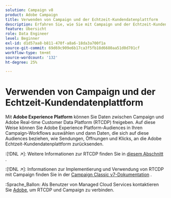 ```yaml
---
solution: Campaign v8
product: Adobe Campaign
title: Verwenden von Campaign und der Echtzeit-Kundendatenplattform
description: Erfahren Sie, wie Sie mit Campaign und der Echtzeit-Kundendatenplattform arbeiten.
feature: Übersicht
role: Data Engineer
level: Beginner
exl-id: d1d57aa8-b811-470f-a8a6-18da3a700f1a
source-git-commit: 69d69c909e6b17ca3f5fb18d6680aa51d0d701cf
workflow-type: tm+mt
source-wordcount: '132'
ht-degree: 25%

---
```


# Verwenden von Campaign und der Echtzeit-Kundendatenplattform

Mit **Adobe Experience Platform** können Sie Daten zwischen Campaign und Adobe Real-time Customer Data Platform (RTCDP) freigeben. Auf diese Weise können Sie Adobe Experience Platform-Audiences in Ihren Campaign-Workflows auswählen und dann Daten, die sich auf diese Audiences beziehen, wie Sendungen, Öffnungen und Klicks, an die Adobe Echtzeit-Kundendatenplattform zurücksenden.

:[!DNL :arrow_upper_right:]: Weitere Informationen zur RTCDP finden Sie in [diesem Abschnitt](https://experienceleague.adobe.com/docs/experience-platform/rtcdp/overview.html?lang=en) .

:[!DNL :arrow_upper_right:]: Informationen zur Implementierung und Verwendung von RTCDP mit Campaign finden Sie in der [Campaign Classic v7-Dokumentation](https://experienceleague.adobe.com/docs/campaign-classic/using/integrating-with-adobe-experience-cloud/aep-sources-destinations/get-started-sources-destinations.html?lang=en#integrating-with-adobe-experience-cloud) .

:Sprache_Ballon: Als Benutzer von Managed Cloud Services kontaktieren Sie [Adobe](../start/campaign-faq.md#support), um RTCDP und Campaign zu verbinden.
